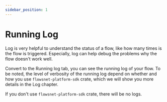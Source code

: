 ```yaml
---
sidebar_position: 1
---
```


# Running Log

Log is very helpful to understand the status of a flow, like how many times is the flow is triggered. Especially, log can help debug the problems why the flow doesn't work well.

Convert to the Running log tab, you can see the running log of your flow. To be noted, the level of verbosity of the running log depend on whether and how you use `flowsnet-platform-sdk` crate, which we will show you more details in the Log chapter. 

If you don't use `flowsnet-platform-sdk` crate, there will be no logs.